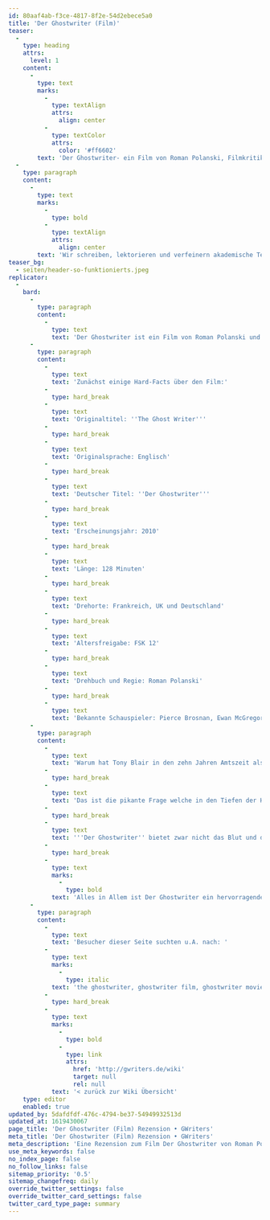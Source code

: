 ```yaml
---
id: 80aaf4ab-f3ce-4817-8f2e-54d2ebece5a0
title: 'Der Ghostwriter (Film)'
teaser:
  -
    type: heading
    attrs:
      level: 1
    content:
      -
        type: text
        marks:
          -
            type: textAlign
            attrs:
              align: center
          -
            type: textColor
            attrs:
              color: '#ff6602'
        text: 'Der Ghostwriter- ein Film von Roman Polanski, Filmkritik'
  -
    type: paragraph
    content:
      -
        type: text
        marks:
          -
            type: bold
          -
            type: textAlign
            attrs:
              align: center
        text: 'Wir schreiben, lektorieren und verfeinern akademische Texte'
teaser_bg:
  - seiten/header-so-funktionierts.jpeg
replicator:
  -
    bard:
      -
        type: paragraph
        content:
          -
            type: text
            text: 'Der Ghostwriter ist ein Film von Roman Polanski und basiert auf dem bekannten Roman "The Ghost" (2007) von dem britischen Schriftsteller Robert Harris. Die Story des Politthrillers handelt um einen ambitionierten Ghostwriter (im Film nur ''Ghost'' genannt), gespielt von Ewan McGregor. Der Ghost übernimmt den Auftrag, die Memoiren des ehemaligen britischen Premier-Ministers zu vervollständigen und deckt ungeahnte Geheimnisse auf, welche sein Leben in Gefahr bringen.'
      -
        type: paragraph
        content:
          -
            type: text
            text: 'Zunächst einige Hard-Facts über den Film:'
          -
            type: hard_break
          -
            type: text
            text: 'Originaltitel: ''The Ghost Writer'''
          -
            type: hard_break
          -
            type: text
            text: 'Originalsprache: Englisch'
          -
            type: hard_break
          -
            type: text
            text: 'Deutscher Titel: ''Der Ghostwriter'''
          -
            type: hard_break
          -
            type: text
            text: 'Erscheinungsjahr: 2010'
          -
            type: hard_break
          -
            type: text
            text: 'Länge: 128 Minuten'
          -
            type: hard_break
          -
            type: text
            text: 'Drehorte: Frankreich, UK und Deutschland'
          -
            type: hard_break
          -
            type: text
            text: 'Altersfreigabe: FSK 12'
          -
            type: hard_break
          -
            type: text
            text: 'Drehbuch und Regie: Roman Polanski'
          -
            type: hard_break
          -
            type: text
            text: 'Bekannte Schauspieler: Pierce Brosnan, Ewan McGregor und Olivia Williams'
      -
        type: paragraph
        content:
          -
            type: text
            text: 'Warum hat Tony Blair in den zehn Jahren Amtszeit als Premier-Minister vielmals genau das getan, was das Weiße Haus wollte?'
          -
            type: hard_break
          -
            type: text
            text: 'Das ist die pikante Frage welche in den Tiefen der Handlung von Roman Polanskis ''Der Ghostwriter'' begraben liegt. Dieser präzise Politthriller ist das wohl beste Werk von Polanski seit Chinatown. So manch vermeintlicher “Kritiker” beschwert sich über zu wenig Action und Gewalt, was jedoch nicht unbedingt der richtige Ansatz ist wenn man bedenkt wie viel Spannung dieser bahnbrechende Streifen doch mitbringt. Kaum ein Regisseur schafft es mit so wenig offensichtlicher Gewalt auszukommen und doch eine Dramaturgie und Spannung auf ''Das Schweigen der Lämmer'' Niveau zu erzeugen.'
          -
            type: hard_break
          -
            type: text
            text: '''Der Ghostwriter'' bietet zwar nicht das Blut und die Action der früheren Werke Polanskis, besticht aber durch brillante Dialoge voller Intelligenz und Schärfe. Das fehlende Blut wird Wett gemacht durch die verbalen Messerstiche mit denen sich die Gesprächspartner an vielen Stellen im Film attackieren. Polanski präsentiert in der Hauptrolle einen jungen alkoholabhängigen Ghostwriter in finanzieller Schieflage. Der Name bleibt den ganzen Streifen über unbekannt und umgibt den Ghost wie ein mysteriöser Schleier. Dieser Ghost überwindet all den Ärger, welchen der Auftrag um die Memoiren des Premiers von Anfang an mitbringt. Doch er braucht das Geld und die Selbstachtung die er erhofft dadurch zurückzugewinnen und gräbt tiefer. Ewan McGregor spielt die Rolle mit einer Ernsthaftigkeit, welche perfekt zur allgemeinen Grundstimmung des Filmes passt und wird tatsächlich nur von dem absolut britischen Pierce Brosnan in seiner Rolle übertrumpft. Die ganze Atmosphäre passt einfach zusammen und die Charaktere werden von den Schauspielern einzigartig repräsentiert. Ein durchgängiges düsteres Gefühl a la Hitchcock fesselt den Zuschauer nicht zuletzt mit Hilfe der treibenden Musik von Alexandre Desplat. Das einzige was den Zuschauer etwas ernüchtert ist das banale - wenn auch logisch nachvollziehbare - Ende der Geschichte. Klar hatte Robert Harris, der Autor der ursprünglichen Geschichte, auch einiges bei der Zusammenarbeit mit Polanski zu sagen, jedoch hätte das Ende den Zuschauern zuliebe etwas näher am Spannungsbogen des Films abschließen können.'
          -
            type: hard_break
          -
            type: text
            marks:
              -
                type: bold
            text: 'Alles in Allem ist Der Ghostwriter ein hervorragender Film mit einer genialen Atmosphäre und zeigt, dass man auch ohne große Gewalt eine außerordentliche Spannung erzeugen kann. Absolut sehenswert.'
      -
        type: paragraph
        content:
          -
            type: text
            text: 'Besucher dieser Seite suchten u.A. nach: '
          -
            type: text
            marks:
              -
                type: italic
            text: 'the ghostwriter, ghostwriter film, ghostwriter movie, der ghostwriter'
          -
            type: hard_break
          -
            type: text
            marks:
              -
                type: bold
              -
                type: link
                attrs:
                  href: 'http://gwriters.de/wiki'
                  target: null
                  rel: null
            text: '< zurück zur Wiki Übersicht'
    type: editor
    enabled: true
updated_by: 5dafdfdf-476c-4794-be37-54949932513d
updated_at: 1619430067
page_title: 'Der Ghostwriter (Film) Rezension • GWriters'
meta_title: 'Der Ghostwriter (Film) Rezension • GWriters'
meta_description: 'Eine Rezension zum Film Der Ghostwriter von Roman Polanski von GWriters.de.'
use_meta_keywords: false
no_index_page: false
no_follow_links: false
sitemap_priority: '0.5'
sitemap_changefreq: daily
override_twitter_settings: false
override_twitter_card_settings: false
twitter_card_type_page: summary
---
```

